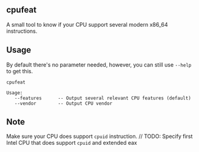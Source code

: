 ## cpufeat
A small tool to know if your CPU support several modern x86_64 instructions.

## Usage
By default there's no parameter needed, however, you can still use `--help` to get this.
```
cpufeat

Usage:
   --features      -- Output several relevant CPU features (default)
   --vendor        -- Output CPU vendor
```

## Note
Make sure your CPU does support `cpuid` instruction.
// TODO: Specify first Intel CPU that does support `cpuid` and extended eax
